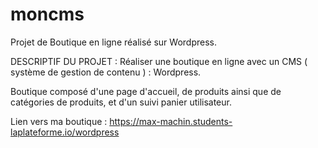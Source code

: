 # moncms
Projet de Boutique en ligne réalisé sur Wordpress.

DESCRIPTIF DU PROJET :
Réaliser une boutique en ligne avec un CMS ( système de gestion de contenu ) : Wordpress.

Boutique composé d'une page d'accueil, de produits ainsi que de catégories de produits, et d'un suivi panier utilisateur.

Lien vers ma boutique : https://max-machin.students-laplateforme.io/wordpress

